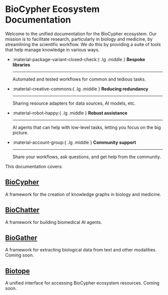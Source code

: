 # BioCypher Ecosystem Documentation

Welcome to the unified documentation for the BioCypher ecosystem.
Our mission is to facilitate research, particularly in biology and medicine, by streamlining the scientific workflow.
We do this by providing a suite of tools that help manage knowledge in various ways.

<div class="grid cards" markdown>

-   :material-package-variant-closed-check:{ .lg .middle } __Bespoke libraries__

    ---

    Automated and tested workflows for common and tedious tasks.

-   :material-creative-commons:{ .lg .middle } __Reducing redundancy__

    ---

    Sharing resource adapters for data sources, AI models, etc.

-   :material-robot-happy:{ .lg .middle } __Robust assistance__

    ---

    AI agents that can help with low-level tasks, letting you focus on the big picture.

-   :material-account-group:{ .lg .middle } __Community support__

    ---

    Share your workflows, ask questions, and get help from the community.

</div>

This documentation covers:

## [BioCypher](biocypher)
A framework for the creation of knowledge graphs in biology and medicine.

## [BioChatter](biochatter)
A framework for building biomedical AI agents.

## [BioGather](biogather)
A framework for extracting biological data from text and other modalities. Coming soon.

## [Biotope](biotope)
A unified interface for accessing BioCypher ecosystem resources. Coming soon.
